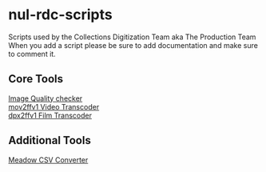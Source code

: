 # nul-rdc-scripts
Scripts used by the Collections Digitization Team aka The Production Team
When you add a script please be sure to add documentation and make sure to comment it. <br/>

## Core Tools <br/>
[Image Quality checker](https://github.com/nulib/nul-rdc-scripts/tree/main/Image/iqc) <br/>
[mov2ffv1 Video Transcoder](https://github.com/nulib/nul-rdc-scripts/tree/main/Video) <br/>
[dpx2ffv1 Film Transcoder](https://github.com/nulib/nul-rdc-scripts/tree/main/Film/rawcooked) <br/>

## Additional Tools <br/>
[Meadow CSV Converter](https://github.com/nulib/nul-rdc-scripts/tree/main/Misc/meadow_csv_script) <br/>
